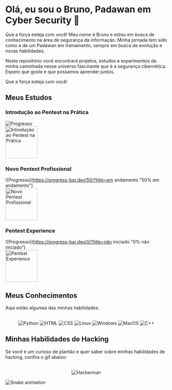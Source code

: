 
# Olá, eu sou o Bruno, Padawan em Cyber Security 👋

Que a força esteja com você! Meu nome é Bruno e estou em busca de conhecimento na área de segurança da informação. Minha jornada tem sido como a de um Padawan em treinamento, sempre em busca de evolução e novas habilidades.

Neste repositório você encontrará projetos, estudos e experimentos da minha caminhada nesse universo fascinante que é a segurança cibernética. Espero que goste e que possamos aprender juntos.

Que a força esteja com você!

## Meus Estudos

### Introdução ao Pentest na Prática

![Progresso](https://progress-bar.dev/30/?title=concluído "30% concluído")
<br>
<img src="https://exemplo.com/curso1.png" alt="Introdução ao Pentest na Prática" width="100">

### Novo Pentest Profissional

![Progresso](https://progress-bar.dev/50/?title=em andamento "50% em andamento")
<br>
<img src="https://exemplo.com/curso2.png" alt="Novo Pentest Profissional" width="100">

### Pentest Experience

![Progresso](https://progress-bar.dev/0/?title=não iniciado "0% não iniciado")
<br>
<img src="https://exemplo.com/curso3.png" alt="Pentest Experience" width="100">



## Meus Conhecimentos

Aqui estão algumas das minhas habilidades:

<div align="center">
  <br/>
  <img src="https://img.icons8.com/color/48/000000/python.png" alt="Python">
  <img src="https://img.icons8.com/color/48/000000/html-5.png" alt="HTML">
  <img src="https://img.icons8.com/color/48/000000/css3.png" alt="CSS">
  <img src="https://img.icons8.com/color/48/000000/linux--v1.png" alt="Linux">
  <img src="https://img.icons8.com/color/48/000000/windows-logo.png" alt="Windows">
  <img src="https://img.icons8.com/color/48/000000/mac-os.png" alt="MacOS">
  <img src="https://img.icons8.com/color/48/000000/c-plus-plus-logo.png" alt="C++">
</div>

## Minhas Habilidades de Hacking

Se você é um curioso de plantão e quer saber sobre minhas habilidades de hacking, confira o gif abaixo:

<div align="center">
  <br/>
  <img src="https://media.giphy.com/media/13HgwGsXF0aiGY/giphy.gif" alt="Hackerman">
</div>

![Snake animation](https://github.com/LuigiGF/LuigiGF/blob/output/github-contribution-grid-snake.svg)

<!-- 
<h1>Olá, eu sou o Bruno, Padawan em Cyber Security 👋</h1>
<p>Que a força esteja com você! Meu nome é Bruno e estou em busca de conhecimento na área de segurança da informação. Minha jornada tem sido como a de um Padawan em treinamento, sempre em busca de evolução e novas habilidades.</p>

<p><img src="https://media0.giphy.com/media/3ohuAxV0DfcLTxVh6w/giphy.gif?cid=ecf05e47oah9pzg1znqeq2yepcru1bavppqk63chnvupsqcf&rid=giphy.gif&ct=g" alt="May the Force be with you!"></p>

<p>Neste repositório você encontrará projetos, estudos e experimentos da minha caminhada nesse universo fascinante que é a segurança cibernética. Espero que goste e que possamos aprender juntos.</p>

<p>Que a força esteja com você!</p>

<div align="center">
  <h2>Meus Conhecimentos</h2>
  <br/>
  <img src="https://img.icons8.com/color/48/000000/python.png"/>
  <img src="https://img.icons8.com/color/48/000000/html-5.png"/>
  <img src="https://img.icons8.com/color/48/000000/css3.png"/>
  <img src="https://img.icons8.com/color/48/000000/linux--v1.png"/>
  <img src="https://img.icons8.com/color/48/000000/windows-logo.png"/>
  <img src="https://img.icons8.com/color/48/000000/mac-os.png"/>
  <img src="https://img.icons8.com/color/48/000000/c-plus-plus-logo.png"/>
</div>
<div align="center">
  <h2>Minhas Habilidades de Hacking</h2>
  <br/>
  <img src="https://media.giphy.com/media/13HgwGsXF0aiGY/giphy.gif" alt="Hackerman">
</div>
-->


<!--
**brunorhis/brunorhis** is a ✨ _special_ ✨ repository because its `README.md` (this file) appears on your GitHub profile.

Here are some ideas to get you started:

- 🔭 I’m currently working on ...
- 🌱 I’m currently learning ...
- 👯 I’m looking to collaborate on ...
- 🤔 I’m looking for help with ...
- 💬 Ask me about ...
- 📫 How to reach me: ...
- 😄 Pronouns: ...
- ⚡ Fun fact: ...
-->
